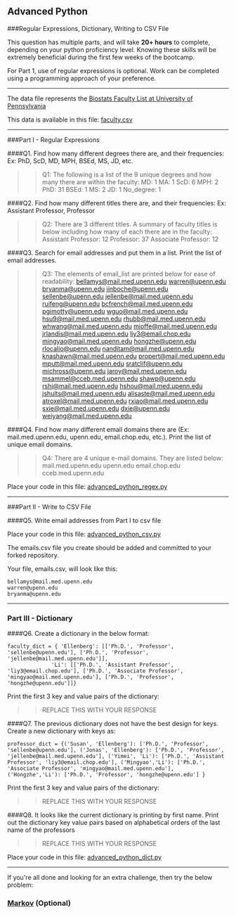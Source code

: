## Advanced Python    

###Regular Expressions, Dictionary, Writing to CSV File  

This question has multiple parts, and will take **20+ hours** to complete, depending on your python proficiency level.  Knowing these skills will be extremely beneficial during the first few weeks of the bootcamp.

For Part 1, use of regular expressions is optional.  Work can be completed using a programming approach of your preference. 

---

The data file represents the [Biostats Faculty List at University of Pennsylvania](http://www.med.upenn.edu/cceb/biostat/faculty.shtml)

This data is available in this file:  [faculty.csv](python/faculty.csv)

--- 

###Part I - Regular Expressions  


####Q1. Find how many different degrees there are, and their frequencies: Ex:  PhD, ScD, MD, MPH, BSEd, MS, JD, etc.

>> Q1: The following is a list of the 9 unique degrees and how many there are within the faculty:
>>                   MD: 1
>>                   MA: 1
>>                  ScD: 6
>>                  MPH: 2
>>                  PhD: 31
>>                 BSEd: 1
>>                   MS: 2
>>                   JD: 1
>>            No_degree: 1



####Q2. Find how many different titles there are, and their frequencies:  Ex:  Assistant Professor, Professor

>>Q2: There are 3 different titles. A summary of faculty titles is below including how many of each there are in the faculty:
>> Assistant Professor: 12
>>           Professor: 37
>> Associate Professor: 12


####Q3. Search for email addresses and put them in a list.  Print the list of email addresses.

>> Q3: The elements of email_list are printed below for ease of readability:
>> bellamys@mail.med.upenn.edu
>> warren@upenn.edu
>> bryanma@upenn.edu
>> jinboche@upenn.edu
>> sellenbe@upenn.edu
>> jellenbe@mail.med.upenn.edu
>> ruifeng@upenn.edu
>> bcfrench@mail.med.upenn.edu
>> pgimotty@upenn.edu
>> wguo@mail.med.upenn.edu
>> hsu9@mail.med.upenn.edu
>> rhubb@mail.med.upenn.edu
>> whwang@mail.med.upenn.edu
>> mjoffe@mail.med.upenn.edu
>> jrlandis@mail.med.upenn.edu
>> liy3@email.chop.edu
>> mingyao@mail.med.upenn.edu
>> hongzhe@upenn.edu
>> rlocalio@upenn.edu
>> nanditam@mail.med.upenn.edu
>> knashawn@mail.med.upenn.edu
>> propert@mail.med.upenn.edu
>> mputt@mail.med.upenn.edu
>> sratclif@upenn.edu
>> michross@upenn.edu
>> jaroy@mail.med.upenn.edu
>> msammel@cceb.med.upenn.edu
>> shawp@upenn.edu
>> rshi@mail.med.upenn.edu
>> hshou@mail.med.upenn.edu
>> jshults@mail.med.upenn.edu
>> alisaste@mail.med.upenn.edu
>> atroxel@mail.med.upenn.edu
>> rxiao@mail.med.upenn.edu
>> sxie@mail.med.upenn.edu
>> dxie@upenn.edu
>> weiyang@mail.med.upenn.edu


####Q4. Find how many different email domains there are (Ex:  mail.med.upenn.edu, upenn.edu, email.chop.edu, etc.).  Print the list of unique email domains.

>> Q4: There are 4 unique e-mail domains. They are listed below:
>> mail.med.upenn.edu
>> upenn.edu
>> email.chop.edu
>> cceb.med.upenn.edu


Place your code in this file: [advanced_python_regex.py](python/advanced_python_regex.py)

---

###Part II - Write to CSV File

####Q5.  Write email addresses from Part I to csv file

Place your code in this file: [advanced_python_csv.py](python/advanced_python_csv.py)

The emails.csv file you create should be added and committed to your forked repository.

Your file, emails.csv, will look like this:
```
bellamys@mail.med.upenn.edu
warren@upenn.edu
bryanma@upenn.edu
```

---

### Part III - Dictionary

####Q6.  Create a dictionary in the below format:
```
faculty_dict = { 'Ellenberg': [['Ph.D.', 'Professor', 'sellenbe@upenn.edu'], ['Ph.D.', 'Professor', 'jellenbe@mail.med.upenn.edu']],
              'Li': [['Ph.D.', 'Assistant Professor', 'liy3@email.chop.edu'], ['Ph.D.', 'Associate Professor', 'mingyao@mail.med.upenn.edu'], ['Ph.D.', 'Professor', 'hongzhe@upenn.edu']]}
```
Print the first 3 key and value pairs of the dictionary:

>> REPLACE THIS WITH YOUR RESPONSE

####Q7.  The previous dictionary does not have the best design for keys.  Create a new dictionary with keys as:

```
professor_dict = {('Susan', 'Ellenberg'): ['Ph.D.', 'Professor', 'sellenbe@upenn.edu'], ('Jonas', 'Ellenberg'): ['Ph.D.', 'Professor', 'jellenbe@mail.med.upenn.edu'], ('Yimei', 'Li'): ['Ph.D.', 'Assistant Professor', 'liy3@email.chop.edu'], ('Mingyao','Li'): ['Ph.D.', 'Associate Professor', 'mingyao@mail.med.upenn.edu'], ('Hongzhe','Li'): ['Ph.D.', 'Professor', 'hongzhe@upenn.edu'] }
```

Print the first 3 key and value pairs of the dictionary:

>> REPLACE THIS WITH YOUR RESPONSE

####Q8.  It looks like the current dictionary is printing by first name.  Print out the dictionary key value pairs based on alphabetical orders of the last name of the professors

>> REPLACE THIS WITH YOUR RESPONSE

Place your code in this file: [advanced_python_dict.py](python/advanced_python_dict.py)

--- 

If you're all done and looking for an extra challenge, then try the below problem:  

### [Markov](python/markov.py) (Optional)

